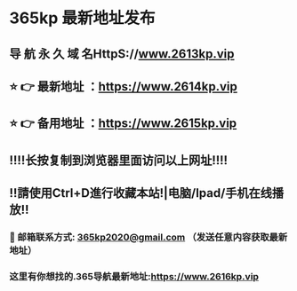 # 365kp 最新地址发布 
## 导 航 永 久 域 名HttpS://www.2613kp.vip
## ⭐️ 👉 最新地址 ：https://www.2614kp.vip
## ⭐️ 👉 备用地址 ：https://www.2615kp.vip
## ‼️‼️长按复制到浏览器里面访问以上网址‼️‼️
## ‼️請使用Ctrl+D進行收藏本站!|电脑/Ipad/手机在线播放‼️
### 📧 邮箱联系方式: 365kp2020@gmail.com （发送任意内容获取最新地址）
### 这里有你想找的.365导航最新地址:https://www.2616kp.vip
